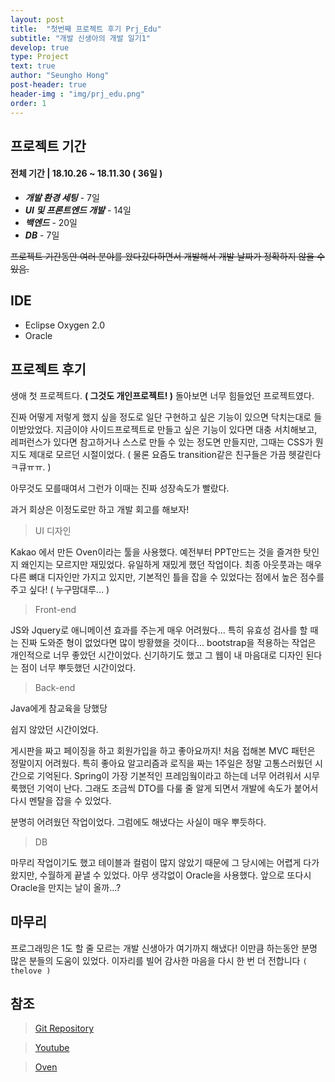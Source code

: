 ```yaml
---
layout: post
title:  "첫번째 프로젝트 후기 Prj_Edu"
subtitle: "개발 신생아의 개발 일기1"
develop: true
type: Project
text: true
author: "Seungho Hong"
post-header: true
header-img : "img/prj_edu.png"
order: 1
---
```




## 프로젝트 기간

#### 전체 기간  |   18.10.26 ~ 18.11.30  ( 36일 )

- ***개발 환경 세팅***  - 7일
- ***UI 및 프론트엔드 개발*** - 14일
- ***백엔드*** - 20일
- ***DB*** - 7일
 
 ~~프로젝트 기간동안 여러 분야를 왔다갔다하면서 개발해서 개발 날짜가 정확하지 않을 수 있음.~~

## IDE

-  Eclipse Oxygen 2.0
- Oracle

## 프로젝트 후기

 생애 첫 프로젝트다. **( 그것도 개인프로젝트! )**
돌아보면 너무 힘들었던 프로젝트였다.

 진짜 어떻게 저렇게 했지 싶을 정도로 일단 구현하고 싶은 기능이 있으면 닥치는대로 들이받았었다.
지금이야 사이드프로젝트로 만들고 싶은 기능이 있다면 대충 서치해보고,
레퍼런스가 있다면 참고하거나 스스로 만들 수 있는 정도면 만들지만,
그때는 CSS가 뭔지도 제대로 모르던 시절이었다. ( 물론 요즘도 transition같은 친구들은 가끔 헷갈린다ㅋ큐ㅠㅠ. )

아무것도 모를때여서 그런가 이때는 진짜 성장속도가 빨랐다.

과거 회상은 이정도로만 하고 개발 회고를 해보자!

> UI 디자인

Kakao 에서 만든 Oven이라는 툴을 사용했다.
예전부터 PPT만드는 것을 즐겨한 탓인지 왜인지는 모르지만 재밌었다.
유일하게 재밌게 했던 작업이다.
최종 아웃풋과는 매우 다른 뼈대 디자인만 가지고 있지만, 기본적인 틀을 잡을 수 있었다는 점에서 높은 점수를 주고 싶다! ( 누구맘대루... )


> Front-end 

JS와 Jquery로 애니메이션 효과를 주는게 매우 어려웠다...
특히 유효성 검사를 할 때는 진짜 도와준 형이 없었다면 많이 방황했을 것이다...
bootstrap을 적용하는 작업은 개인적으로 너무 좋았던 시간이었다.
신기하기도 했고 그 웹이 내 마음대로 디자인 된다는 점이 너무 뿌듯했던 시간이었다.

> Back-end

Java에게 참교육을 당했당

쉽지 않았던 시간이었다.

게시판을 짜고 페이징을 하고 회원가입을 하고 좋아요까지!
처음 접해본 MVC 패턴은 정말이지 어려웠다.
특히 좋아요 알고리즘과 로직을 짜는 1주일은 정말 고통스러웠던 시간으로 기억된다.
Spring이 가장 기본적인 프레임웤이라고 하는데 너무 어려워서 시무룩했던 기억이 난다.
그래도 조금씩 DTO를 다룰 줄 알게 되면서 개발에 속도가 붙어서 다시 멘탈을 잡을 수 있었다.

분명히 어려웠던 작업이었다.
그럼에도 해냈다는 사실이 매우 뿌듯하다.

> DB

마무리 작업이기도 했고 테이블과 컬럼이 많지 않았기 때문에 그 당시에는 어렵게 다가왔지만, 수월하게 끝낼 수 있었다.
아무 생각없이 Oracle을 사용했다.
앞으로 또다시 Oracle을 만지는 날이 올까...?

## 마무리
프로그래밍은 1도 할 줄 모르는 개발 신생아가 여기까지 해냈다!
이만큼 하는동안 분명 많은 분들의 도움이 있었다. 
이자리를 빌어 감사한 마음을 다시 한 번 더 전합니다 `( thelove )`

## 참조 
 > [Git Repository](https://github.com/whatamelon/prj_edu)

>[Youtube](https://youtu.be/ALeRgVvS6-I)

>[Oven](https://ovenapp.io/project/uy1QHp5S0AdEbyF2dtP6kfNOzMLdspaH#Z8y3O)
